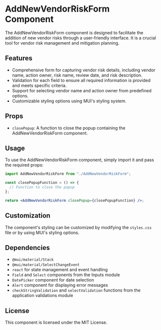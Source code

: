# AddNewVendorRiskForm Component

The AddNewVendorRiskForm component is designed to facilitate the addition of new vendor risks through a user-friendly interface. It is a crucial tool for vendor risk management and mitigation planning.

## Features

- Comprehensive form for capturing vendor risk details, including vendor name, action owner, risk name, review date, and risk description.
- Validation for each field to ensure all required information is provided and meets specific criteria.
- Support for selecting vendor name and action owner from predefined options.
- Customizable styling options using MUI's styling system.

## Props

- `closePopup`: A function to close the popup containing the AddNewVendorRiskForm component.

## Usage

To use the AddNewVendorRiskForm component, simply import it and pass the required props:

```jsx
import AddNewVendorRiskForm from "./AddNewVendorRiskForm";

const closePopupFunction = () => {
  // Function to close the popup
};

return <AddNewVendorRiskForm closePopup={closePopupFunction} />;
```

## Customization

The component's styling can be customized by modifying the `styles.css` file or by using MUI's styling options.

## Dependencies

- `@mui/material/Stack`
- `@mui/material/SelectChangeEvent`
- `react` for state management and event handling
- `Field` and `Select` components from the Inputs module
- `DatePicker` component for date selection
- `Alert` component for displaying error messages
- `checkStringValidation` and `selectValidation` functions from the application validations module

## License

This component is licensed under the MIT License.
